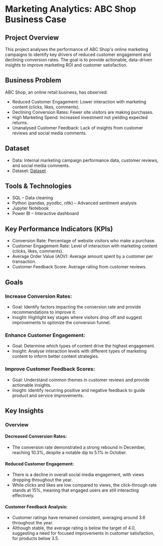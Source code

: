 # Marketing Analytics: ABC Shop Business Case

## Project Overview
This project analyses the performance of ABC Shop's online marketing campaigns to identify key drivers of reduced customer engagement and declining conversion rates. The goal is to provide actionable, data-driven insights to improve marketing ROI and customer satisfaction.

## Business Problem
ABC Shop, an online retail business, has observed:
-	Reduced Customer Engagement: Lower interaction with marketing content (clicks, likes, comments).
-	Declining Conversion Rates: Fewer site visitors are making purchases.
- High Marketing Spend: Increased investment not yielding expected returns.
-	Unanalysed Customer Feedback: Lack of insights from customer reviews and social media comments.

## Dataset
-	Data: Internal marketing campaign performance data, customer reviews, and social media comments.
-	Dataset: <a href="https://github.com/DeviSasankan/Data-Analysis-Project/blob/main/MarketingAnalytics.bak"> Dataset </a>

## Tools & Technologies
-	SQL – Data cleaning
-	Python (pandas, pyodbc, nltk) – Advanced sentiment analysis
-	Jupyter Notebook
-	Power BI – Interactive dashboard

## Key Performance Indicators (KPIs)
- Conversion Rate: Percentage of website visitors who make a purchase.
- Customer Engagement Rate: Level of interaction with marketing content (clicks, likes, comments).
- Average Order Value (AOV): Average amount spent by a customer per transaction.
- Customer Feedback Score: Average rating from customer reviews.

## Goals
### Increase Conversion Rates:
- Goal: Identify factors impacting the conversion rate and provide recommendations to improve it.
- Insight: Highlight key stages where visitors drop off and suggest improvements to optimize the conversion funnel.
### Enhance Customer Engagement:
- Goal: Determine which types of content drive the highest engagement. 
- Insight: Analyse interaction levels with different types of marketing content to inform better content strategies.
### Improve Customer Feedback Scores:
- Goal: Understand common themes in customer reviews and provide actionable insights.
- Insight: Identify recurring positive and negative feedback to guide product and service improvements.

## Key Insights
### Overview
#### Decreased Conversion Rates:
  - The conversion rate demonstrated a strong rebound in December, reaching 10.3%, despite a notable dip to 5.1% in October.
#### Reduced Customer Engagement:
  - There is a decline in overall social media engagement, with views dropping throughout the year.
  - While clicks and likes are low compared to views, the click-through rate stands at 15%, meaning that engaged users are still interacting effectively.
#### Customer Feedback Analysis:
  - Customer ratings have remained consistent, averaging around 3.6 throughout the year.
  - Although stable, the average rating is below the target of 4.0, suggesting a need for focused improvements in customer satisfaction, for products below 3.5.

